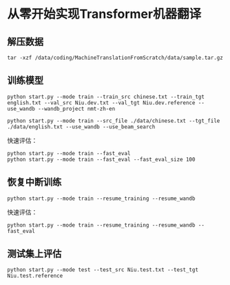 # 从零开始实现Transformer机器翻译
## 解压数据
```shell
tar -xzf /data/coding/MachineTranslationFromScratch/data/sample.tar.gz 
```
## 训练模型
```shell
python start.py --mode train --train_src chinese.txt --train_tgt english.txt --val_src Niu.dev.txt --val_tgt Niu.dev.reference --use_wandb --wandb_project nmt-zh-en
```
```shell
python start.py --mode train --src_file ./data/chinese.txt --tgt_file ./data/english.txt --use_wandb --use_beam_search
```
快速评估：
```shell
python start.py --mode train --fast_eval
python start.py --mode train --fast_eval --fast_eval_size 100
```
## 恢复中断训练
```shell
python start.py --mode train --resume_training --resume_wandb
```
快速评估：
```shell
python start.py --mode train --resume_training --resume_wandb --fast_eval
```
## 测试集上评估
```shell
python start.py --mode test --test_src Niu.test.txt --test_tgt Niu.test.reference
```
